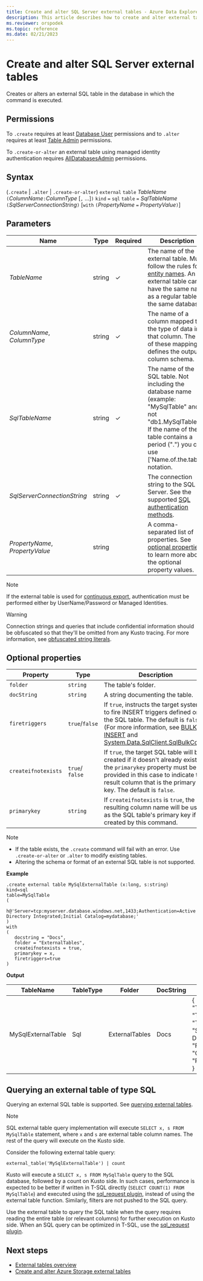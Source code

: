 ```yaml
---
title: Create and alter SQL Server external tables - Azure Data Explorer
description: This article describes how to create and alter external tables based on SQL Server tables.
ms.reviewer: orspodek
ms.topic: reference
ms.date: 02/21/2023
---
```


# Create and alter SQL Server external tables

Creates or alters an external SQL table in the database in which the command is executed.

## Permissions

To `.create` requires at least [Database User](../management/access-control/role-based-access-control.md) permissions and to `.alter` requires at least [Table Admin](../management/access-control/role-based-access-control.md) permissions.

To `.create-or-alter` an external table using managed identity authentication requires [AllDatabasesAdmin](../management/access-control/role-based-access-control.md) permissions.

## Syntax

(`.create` | `.alter` | `.create-or-alter`) `external` `table` *TableName* `(`*ColumnName*`:`*ColumnType* [`,` ...]`)` `kind` `=` `sql` `table` `=` *SqlTableName* `(`*SqlServerConnectionString*`)` [`with` `(`*PropertyName* `=` *PropertyValue*`)`]

## Parameters

| Name | Type | Required | Description |
|--|--|--|--|
| *TableName* | string | &check; | The name of the external table. Must follow the rules for [entity names](../query/schema-entities/entity-names.md). An external table can't have the same name as a regular table in the same database.|
| *ColumnName*, *ColumnType* | string | &check; | The name of a column mapped to the type of data in that column. The list of these mappings defines the output column schema.|
|*SqlTableName*| string | &check; | The name of the SQL table. Not including the database name (example: "MySqlTable" and not "db1.MySqlTable"). If the name of the table contains a period (".") you can use ['Name.of.the.table'] notation.|
| *SqlServerConnectionString*| string |&check;| The connection string to the SQL Server. See the supported [SQL authentication methods](../api/connection-strings/sql-authentication-methods.md).|
| *PropertyName*, *PropertyValue* | string | | A comma-separated list of properties. See [optional properties](#optional-properties) to learn more about the optional property values.|

> [!NOTE]
> If the external table is used for [continuous export](data-export/continuous-data-export.md), authentication must be performed either by UserName/Password or Managed Identities.

> [!WARNING]
> Connection strings and queries that include confidential information should be obfuscated so that they'll be omitted from any Kusto tracing. For more information, see [obfuscated string literals](../query/scalar-data-types/string.md#obfuscated-string-literals).

## Optional properties

| Property            | Type            | Description                          |
|---------------------|-----------------|---------------------------------------------------------------------------------------------------|
| `folder`            | `string`        | The table's folder.                  |
| `docString`         | `string`        | A string documenting the table.      |
| `firetriggers`      | `true`/`false`  | If `true`, instructs the target system to fire INSERT triggers defined on the SQL table. The default is `false`. (For more information, see [BULK INSERT](/sql/t-sql/statements/bulk-insert-transact-sql) and [System.Data.SqlClient.SqlBulkCopy](/dotnet/api/system.data.sqlclient.sqlbulkcopy)) |
| `createifnotexists` | `true`/ `false` | If `true`, the target SQL table will be created if it doesn't already exist; the `primarykey` property must be provided in this case to indicate the result column that is the primary key. The default is `false`.  |
| `primarykey`        | `string`        | If `createifnotexists` is `true`, the resulting column name will be used as the SQL table's primary key if it is created by this command.                  |

> [!NOTE]
> * If the table exists, the `.create` command will fail with an error. Use `.create-or-alter` or `.alter` to modify existing tables. 
> * Altering the schema or format of an external SQL table is not supported.

**Example** 

```kusto
.create external table MySqlExternalTable (x:long, s:string) 
kind=sql
table=MySqlTable
( 
   h@'Server=tcp:myserver.database.windows.net,1433;Authentication=Active Directory Integrated;Initial Catalog=mydatabase;'
)
with 
(
   docstring = "Docs",
   folder = "ExternalTables", 
   createifnotexists = true,
   primarykey = x,
   firetriggers=true
)  
```

**Output**

| TableName   | TableType | Folder         | DocString | Properties                            |
|-------------|-----------|----------------|-----------|---------------------------------------|
| MySqlExternalTable | Sql       | ExternalTables | Docs      | {<br>  "TargetEntityKind": "sqltable`",<br>  "TargetEntityName": "MySqlTable",<br>  "TargetEntityConnectionString": "Server=tcp:myserver.database.windows.net,1433;Authentication=Active Directory Integrated;Initial Catalog=mydatabase;",<br>  "FireTriggers": true,<br>  "CreateIfNotExists": true,<br>  "PrimaryKey": "x"<br>} |

## Querying an external table of type SQL

Querying an external SQL table is supported. See [querying external tables](../../data-lake-query-data.md). 

> [!Note]
> SQL external table query implementation will execute `SELECT x, s FROM MySqlTable` statement, where `x` and `s` are external table column names. The rest of the query will execute on the Kusto side.

Consider the following external table query: 

```kusto
external_table('MySqlExternalTable') | count
```

Kusto will execute a `SELECT x, s FROM MySqlTable` query to the SQL database, followed by a count on Kusto side. 
In such cases, performance is expected to be better if written in T-SQL directly (`SELECT COUNT(1) FROM MySqlTable`) 
and executed using the [sql_request plugin](../query/sqlrequestplugin.md), instead of using the external table function. 
Similarly, filters are not pushed to the SQL query.  

Use the external table to query the SQL table when the query requires reading the entire table (or relevant columns) for further execution on Kusto side. 
When an SQL query can be optimized in T-SQL, use the [sql_request plugin](../query/sqlrequestplugin.md).

## Next steps

* [External tables overview](../query/schema-entities/externaltables.md)
* [Create and alter Azure Storage external tables](external-tables-azurestorage-azuredatalake.md)
